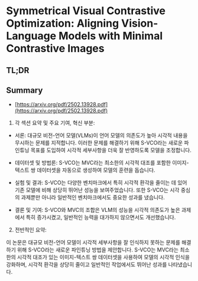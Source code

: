 # Symmetrical Visual Contrastive Optimization: Aligning Vision-Language Models with Minimal Contrastive Images
## TL;DR
## Summary
- [https://arxiv.org/pdf/2502.13928.pdf](https://arxiv.org/pdf/2502.13928.pdf)

1. 각 섹션 요약 및 주요 기여, 혁신 부분:

- 서론: 대규모 비전-언어 모델(VLMs)이 언어 모델의 의존도가 높아 시각적 내용을 무시하는 문제를 지적합니다. 이러한 문제를 해결하기 위해 S-VCO라는 새로운 파인튜닝 목표를 도입하여 시각적 세부사항을 더욱 잘 반영하도록 모델을 조정합니다.

- 데이터셋 및 방법론: S-VCO는 MVC라는 최소한의 시각적 대조를 포함한 이미지-텍스트 쌍 데이터셋을 자동으로 생성하여 모델의 훈련을 돕습니다.

- 실험 및 결과: S-VCO는 다양한 벤치마크에서 특히 시각적 환각을 줄이는 데 있어 기존 모델에 비해 상당히 뛰어난 성능을 보여주었습니다. 또한 S-VCO는 시각 중심의 과제뿐만 아니라 일반적인 벤치마크에서도 중요한 성과를 냈습니다.

- 결론 및 기여: S-VCO와 MVC의 조합은 VLM의 성능을 시각적 의존도가 높은 과제에서 특히 증가시켰고, 일반적인 능력을 대가하지 않으면서도 개선했습니다.

2. 전반적인 요약:

이 논문은 대규모 비전-언어 모델이 시각적 세부사항을 잘 인식하지 못하는 문제를 해결하기 위해 S-VCO라는 새로운 파인튜닝 방법을 제안합니다. S-VCO는 MVC라는 최소한의 시각적 대조가 있는 이미지-텍스트 쌍 데이터셋을 사용하여 모델의 시각적 인식을 강화하며, 시각적 환각을 상당히 줄이고 일반적인 작업에서도 뛰어난 성과를 나타냈습니다.